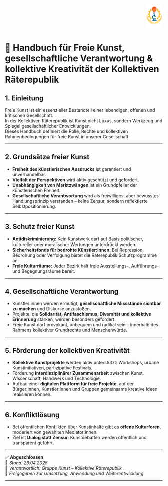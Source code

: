 <p align="right">
  <img src="https://raw.githubusercontent.com/hades-dux/Kollektive-Raeterepublik/main/Meta_und_Systemstruktur/logo_offiziell.png" alt="Logo der Kollektiven Räterepublik" height="80">
</p>

# 🎨 Handbuch für Freie Kunst, gesellschaftliche Verantwortung & kollektive Kreativität der Kollektiven Räterepublik

## 1. Einleitung

Freie Kunst ist ein essenzieller Bestandteil einer lebendigen, offenen und kritischen Gesellschaft.  
In der Kollektiven Räterepublik ist Kunst nicht Luxus, sondern Werkzeug und Spiegel gesellschaftlicher Entwicklungen.  
Dieses Handbuch definiert die Rolle, Rechte und kollektiven Rahmenbedingungen für freie Kunst in unserer Gesellschaft.

---

## 2. Grundsätze freier Kunst

- **Freiheit des künstlerischen Ausdrucks** ist garantiert und unverhandelbar.
- **Vielfalt der Perspektiven** wird aktiv geschützt und gefördert.
- **Unabhängigkeit von Marktzwängen** ist ein Grundpfeiler der künstlerischen Freiheit.
- **Gesellschaftliche Verantwortung** wird als freiwilliges, aber bewusstes Handlungsprinzip verstanden – keine Zensur, sondern reflektierte Selbstpositionierung.

---

## 3. Schutz freier Kunst

- **Antidiskriminierung:** Kein Kunstwerk darf auf Basis politischer, kultureller oder moralischer Wertungen unterdrückt werden.
- **Sicherheitsfonds für bedrohte Künstler:innen**: Bei Repression, Bedrohung oder Verfolgung bietet die Räterepublik Schutzprogramme an.
- **Freie Kulturräume:** Jeder Bezirk hält freie Ausstellungs-, Aufführungs- und Begegnungsräume bereit.

---

## 4. Gesellschaftliche Verantwortung

- Künstler:innen werden ermutigt, **gesellschaftliche Missstände sichtbar zu machen** und Diskurse anzustoßen.
- Projekte, die **Solidarität, Antifaschismus, Diversität und kollektive Erinnerung** stärken, werden besonders gefördert.
- Freie Kunst darf provokant, unbequem und radikal sein – innerhalb des Rahmens kollektiver Grundrechte und Menschenwürde.

---

## 5. Förderung der kollektiven Kreativität

- **Kollektive Kunstprojekte** werden aktiv unterstützt: Workshops, urbane Kunstinitiativen, partizipative Festivals.
- Förderung **interdisziplinärer Zusammenarbeit** zwischen Kunst, Wissenschaft, Handwerk und Technologie.
- Aufbau einer **digitalen Plattform für freie Projekte**, auf der Bürger:innen, Künstler:innen und Gruppen gemeinsame kreative Ideen realisieren können.

---

## 6. Konfliktlösung

- Bei öffentlichen Konflikten über Kunstinhalte gibt es **offene Kulturforen**, moderiert von gewählten Mediator:innen.
- Ziel ist **Dialog statt Zensur**: Kunstdebatten werden öffentlich und transparent geführt.

---

✅ **Abgeschlossen**  
📅 *Stand: 26.04.2025*  
🏩 *Verantwortlich: Gruppe Kunst – Kollektive Räterepublik*  
🔐 *Freigegeben zur Umsetzung, Anwendung und Weiterentwicklung*

---
<!--
Autor: Fabio Weidner
Version: 1.0
Sektion: Kunst
Veröffentlichung: April 2025
-->

